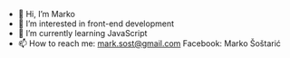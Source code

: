 - 👋 Hi, I’m Marko
- 👀 I’m interested in front-end development
- 🌱 I’m currently learning JavaScript
- 📫 How to reach me: mark.sost@gmail.com
                      Facebook: Marko Šoštarić

<!---
msostaric-hub/msostaric-hub is a ✨ special ✨ repository because its `README.md` (this file) appears on your GitHub profile.
You can click the Preview link to take a look at your changes.
--->
